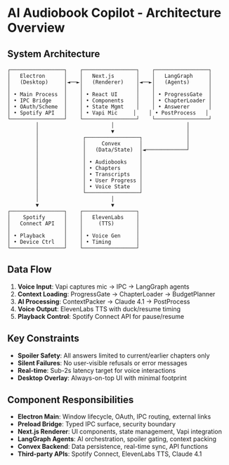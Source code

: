 # AI Audiobook Copilot - Architecture Overview

## System Architecture

```
┌─────────────────┐    ┌─────────────────┐    ┌─────────────────┐
│   Electron      │    │   Next.js       │    │   LangGraph     │
│   (Desktop)     │◄──►│   (Renderer)    │◄──►│   (Agents)      │
│                 │    │                 │    │                 │
│ • Main Process  │    │ • React UI      │    │ • ProgressGate  │
│ • IPC Bridge    │    │ • Components    │    │ • ChapterLoader │
│ • OAuth/Scheme  │    │ • State Mgmt    │    │ • Answerer      │
│ • Spotify API   │    │ • Vapi Mic     │    │ • PostProcess   │
└─────────────────┘    └─────────────────┘    └─────────────────┘
         │                       │                       │
         │                       ▼                       │
         │              ┌─────────────────┐              │
         │              │     Convex      │              │
         │              │   (Data/State)  │◄─────────────┘
         │              │                 │
         │              │ • Audiobooks    │
         │              │ • Chapters      │
         │              │ • Transcripts   │
         │              │ • User Progress │
         │              │ • Voice State   │
         │              └─────────────────┘
         │                       │
         ▼                       ▼
┌─────────────────┐    ┌─────────────────┐
│    Spotify      │    │   ElevenLabs    │
│   Connect API   │    │     (TTS)       │
│                 │    │                 │
│ • Playback      │    │ • Voice Gen     │
│ • Device Ctrl   │    │ • Timing        │
└─────────────────┘    └─────────────────┘
```

## Data Flow

1. **Voice Input**: Vapi captures mic → IPC → LangGraph agents
2. **Context Loading**: ProgressGate → ChapterLoader → BudgetPlanner
3. **AI Processing**: ContextPacker → Claude 4.1 → PostProcess
4. **Voice Output**: ElevenLabs TTS with duck/resume timing
5. **Playback Control**: Spotify Connect API for pause/resume

## Key Constraints

- **Spoiler Safety**: All answers limited to current/earlier chapters only
- **Silent Failures**: No user-visible refusals or error messages
- **Real-time**: Sub-2s latency target for voice interactions
- **Desktop Overlay**: Always-on-top UI with minimal footprint

## Component Responsibilities

- **Electron Main**: Window lifecycle, OAuth, IPC routing, external links
- **Preload Bridge**: Typed IPC surface, security boundary
- **Next.js Renderer**: UI components, state management, Vapi integration
- **LangGraph Agents**: AI orchestration, spoiler gating, context packing
- **Convex Backend**: Data persistence, real-time sync, API functions
- **Third-party APIs**: Spotify Connect, ElevenLabs TTS, Claude 4.1
